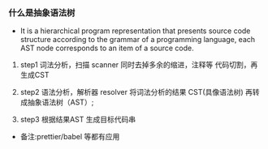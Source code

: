 ### 什么是抽象语法树

- It is a hierarchical program representation that presents source code structure according to the grammar of a programming language, each AST node corresponds to an item of a source code.

1. step1
   词法分析，扫描 scanner
   同时去掉多余的缩进，注释等
   代码切割，再生成CST

2. step2
   语法分析，解析器 resolver
   将词法分析的结果 CST(具像语法树) 再转成抽象语法树（AST）;

3. step3
   根据结果AST 生成目标代码串

- 备注:prettier/babel 等都有应用


